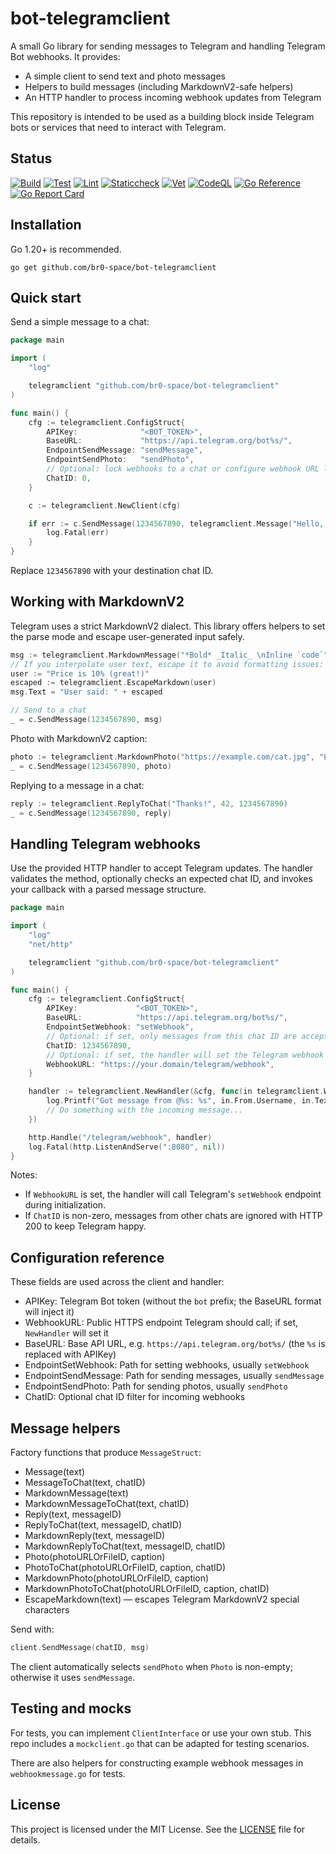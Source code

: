 # bot-telegramclient

A small Go library for sending messages to Telegram and handling Telegram Bot webhooks. It provides:

- A simple client to send text and photo messages
- Helpers to build messages (including MarkdownV2-safe helpers)
- An HTTP handler to process incoming webhook updates from Telegram

This repository is intended to be used as a building block inside Telegram bots or services that need to interact with Telegram.

## Status

[![Build](https://github.com/br0-space/bot-telegramclient/actions/workflows/build.yml/badge.svg?branch=main)](https://github.com/br0-space/bot-telegramclient/actions/workflows/build.yml)
[![Test](https://github.com/br0-space/bot-telegramclient/actions/workflows/test.yml/badge.svg?branch=main)](https://github.com/br0-space/bot-telegramclient/actions/workflows/test.yml)
[![Lint](https://github.com/br0-space/bot-telegramclient/actions/workflows/lint.yml/badge.svg?branch=main)](https://github.com/br0-space/bot-telegramclient/actions/workflows/lint.yml)
[![Staticcheck](https://github.com/br0-space/bot-telegramclient/actions/workflows/staticcheck.yml/badge.svg?branch=main)](https://github.com/br0-space/bot-telegramclient/actions/workflows/staticcheck.yml)
[![Vet](https://github.com/br0-space/bot-telegramclient/actions/workflows/vet.yml/badge.svg?branch=main)](https://github.com/br0-space/bot-telegramclient/actions/workflows/vet.yml)
[![CodeQL](https://github.com/br0-space/bot-telegramclient/actions/workflows/codeql-analysis.yml/badge.svg?branch=main)](https://github.com/br0-space/bot-telegramclient/actions/workflows/codeql-analysis.yml)
[![Go Reference](https://pkg.go.dev/badge/github.com/br0-space/bot-telegramclient.svg)](https://pkg.go.dev/github.com/br0-space/bot-telegramclient)
[![Go Report Card](https://goreportcard.com/badge/github.com/br0-space/bot-telegramclient)](https://goreportcard.com/report/github.com/br0-space/bot-telegramclient)


## Installation

Go 1.20+ is recommended.

```
go get github.com/br0-space/bot-telegramclient
```


## Quick start

Send a simple message to a chat:

```go
package main

import (
    "log"

    telegramclient "github.com/br0-space/bot-telegramclient"
)

func main() {
    cfg := telegramclient.ConfigStruct{
        APIKey:              "<BOT_TOKEN>",
        BaseURL:             "https://api.telegram.org/bot%s/",
        EndpointSendMessage: "sendMessage",
        EndpointSendPhoto:   "sendPhoto",
        // Optional: lock webhooks to a chat or configure webhook URL later
        ChatID: 0,
    }

    c := telegramclient.NewClient(cfg)

    if err := c.SendMessage(1234567890, telegramclient.Message("Hello, Telegram!")); err != nil {
        log.Fatal(err)
    }
}
```

Replace `1234567890` with your destination chat ID.


## Working with MarkdownV2

Telegram uses a strict MarkdownV2 dialect. This library offers helpers to set the parse mode and escape user-generated input safely.

```go
msg := telegramclient.MarkdownMessage("*Bold* _Italic_ \nInline `code`")
// If you interpolate user text, escape it to avoid formatting issues:
user := "Price is 10% (great!)"
escaped := telegramclient.EscapeMarkdown(user)
msg.Text = "User said: " + escaped

// Send to a chat
_ = c.SendMessage(1234567890, msg)
```

Photo with MarkdownV2 caption:

```go
photo := telegramclient.MarkdownPhoto("https://example.com/cat.jpg", "Look at this _cat_")
_ = c.SendMessage(1234567890, photo)
```

Replying to a message in a chat:

```go
reply := telegramclient.ReplyToChat("Thanks!", 42, 1234567890)
_ = c.SendMessage(1234567890, reply)
```


## Handling Telegram webhooks

Use the provided HTTP handler to accept Telegram updates. The handler validates the method, optionally checks an expected chat ID, and invokes your callback with a parsed message structure.

```go
package main

import (
    "log"
    "net/http"

    telegramclient "github.com/br0-space/bot-telegramclient"
)

func main() {
    cfg := telegramclient.ConfigStruct{
        APIKey:             "<BOT_TOKEN>",
        BaseURL:            "https://api.telegram.org/bot%s/",
        EndpointSetWebhook: "setWebhook",
        // Optional: if set, only messages from this chat ID are accepted
        ChatID: 1234567890,
        // Optional: if set, the handler will set the Telegram webhook to this URL on startup
        WebhookURL: "https://your.domain/telegram/webhook",
    }

    handler := telegramclient.NewHandler(&cfg, func(in telegramclient.WebhookMessageStruct) {
        log.Printf("Got message from @%s: %s", in.From.Username, in.Text)
        // Do something with the incoming message...
    })

    http.Handle("/telegram/webhook", handler)
    log.Fatal(http.ListenAndServe(":8080", nil))
}
```

Notes:
- If `WebhookURL` is set, the handler will call Telegram's `setWebhook` endpoint during initialization.
- If `ChatID` is non-zero, messages from other chats are ignored with HTTP 200 to keep Telegram happy.


## Configuration reference

These fields are used across the client and handler:

- APIKey: Telegram Bot token (without the `bot` prefix; the BaseURL format will inject it)
- WebhookURL: Public HTTPS endpoint Telegram should call; if set, `NewHandler` will set it
- BaseURL: Base API URL, e.g. `https://api.telegram.org/bot%s/` (the `%s` is replaced with APIKey)
- EndpointSetWebhook: Path for setting webhooks, usually `setWebhook`
- EndpointSendMessage: Path for sending messages, usually `sendMessage`
- EndpointSendPhoto: Path for sending photos, usually `sendPhoto`
- ChatID: Optional chat ID filter for incoming webhooks


## Message helpers

Factory functions that produce `MessageStruct`:

- Message(text)
- MessageToChat(text, chatID)
- MarkdownMessage(text)
- MarkdownMessageToChat(text, chatID)
- Reply(text, messageID)
- ReplyToChat(text, messageID, chatID)
- MarkdownReply(text, messageID)
- MarkdownReplyToChat(text, messageID, chatID)
- Photo(photoURLOrFileID, caption)
- PhotoToChat(photoURLOrFileID, caption, chatID)
- MarkdownPhoto(photoURLOrFileID, caption)
- MarkdownPhotoToChat(photoURLOrFileID, caption, chatID)
- EscapeMarkdown(text) — escapes Telegram MarkdownV2 special characters

Send with:

```go
client.SendMessage(chatID, msg)
```

The client automatically selects `sendPhoto` when `Photo` is non-empty; otherwise it uses `sendMessage`.


## Testing and mocks

For tests, you can implement `ClientInterface` or use your own stub. This repo includes a `mockclient.go` that can be adapted for testing scenarios.

There are also helpers for constructing example webhook messages in `webhookmessage.go` for tests.


## License

This project is licensed under the MIT License. See the [LICENSE](LICENSE) file for details.
